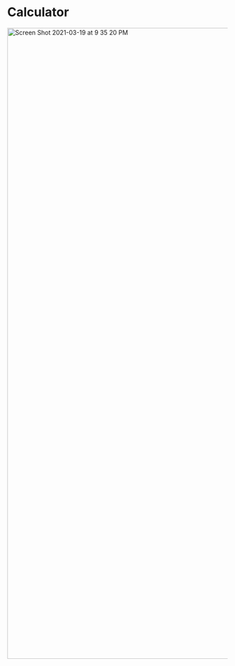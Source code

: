 # Calculator
<img width="1440" alt="Screen Shot 2021-03-19 at 9 35 20 PM" src="https://user-images.githubusercontent.com/51011052/111855554-e2e8ab80-88fb-11eb-81ef-54c1424d18d6.png">

